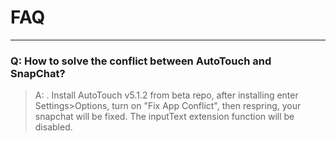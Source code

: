 # FAQ
-----

### Q: How to solve the conflict between AutoTouch and SnapChat?
> A: .  Install AutoTouch v5.1.2 from beta repo, after installing enter Settings>Options, turn on "Fix App Conflict", then respring, your snapchat will be fixed. The inputText extension function will be disabled.